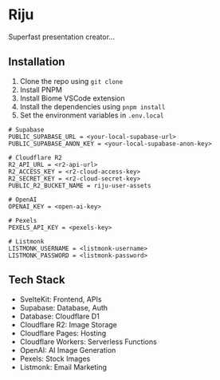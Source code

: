 # Riju

Superfast presentation creator...

## Installation

1. Clone the repo using
```git clone```
2. Install PNPM
3. Install Biome VSCode extension
4. Install the dependencies using
```pnpm install```
5. Set the environment variables in ```.env.local```

```env
# Supabase
PUBLIC_SUPABASE_URL = <your-local-supabase-url>
PUBLIC_SUPABASE_ANON_KEY = <your-local-supabase-anon-key>

# Cloudflare R2
R2_API_URL = <r2-api-url>
R2_ACCESS_KEY = <r2-cloud-access-key>
R2_SECRET_KEY = <r2-cloud-secret-key>
PUBLIC_R2_BUCKET_NAME = riju-user-assets

# OpenAI
OPENAI_KEY = <open-ai-key>

# Pexels
PEXELS_API_KEY = <pexels-key>

# Listmonk
LISTMONK_USERNAME = <listmonk-username>
LISTMONK_PASSWORD = <listmonk-password>
```

## Tech Stack

- SvelteKit: Frontend, APIs
- Supabase: Database, Auth
- Database: Cloudflare D1
- Cloudflare R2: Image Storage
- Cloudflare Pages: Hosting
- Cloudflare Workers: Serverless Functions
- OpenAI: AI Image Generation
- Pexels: Stock Images
- Listmonk: Email Marketing
